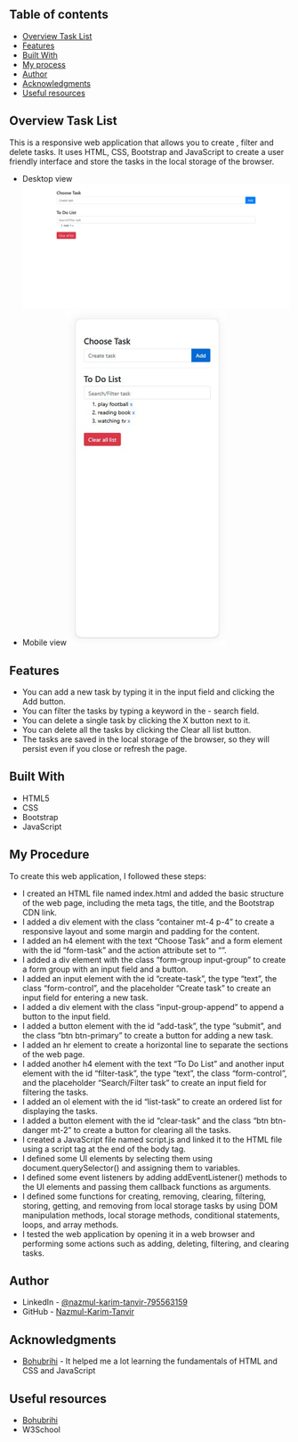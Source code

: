 ## Table of contents

- [Overview Task List](#overview-task-list)
- [Features](#features)
- [Built With](#built-with)
- [My process](#my-process)
- [Author](#author)
- [Acknowledgments](#acknowledgments)
- [Useful resources](#useful-resources)

## Overview Task List
This is a responsive web application that allows you to create , filter and delete tasks. It uses HTML, CSS, Bootstrap and JavaScript to create a user friendly interface and store the tasks in the local storage of the browser.

- Desktop view![](images/desktop-view.JPG) 
- Mobile view![](images/mobile-view.JPG)

## Features
- You can add a new task by typing it in the input field and clicking the Add button.
- You can filter the tasks by typing a keyword in the - search field.
- You can delete a single task by clicking the X button next to it.
- You can delete all the tasks by clicking the Clear all list button.
- The tasks are saved in the local storage of the browser, so they will persist even if you close or refresh the page.

## Built With

- HTML5 
- CSS
- Bootstrap
- JavaScript

## My Procedure
To create this web application, I followed these steps:

- I created an HTML file named index.html and added the basic structure of the web page, including the meta tags, the title, and the Bootstrap CDN link.
- I added a div element with the class “container mt-4 p-4” to create a responsive layout and some margin and padding for the content.
- I added an h4 element with the text “Choose Task” and a form element with the id “form-task” and the action attribute set to “”.
- I added a div element with the class “form-group input-group” to create a form group with an input field and a button.
- I added an input element with the id “create-task”, the type “text”, the class “form-control”, and the placeholder “Create task” to create an input field for entering a new task.
- I added a div element with the class “input-group-append” to append a button to the input field.
- I added a button element with the id “add-task”, the type “submit”, and the class “btn btn-primary” to create a button for adding a new task.
- I added an hr element to create a horizontal line to separate the sections of the web page.
- I added another h4 element with the text “To Do List” and another input element with the id “filter-task”, the type “text”, the class “form-control”, and the placeholder “Search/Filter task” to create an input field for filtering the tasks.
- I added an ol element with the id “list-task” to create an ordered list for displaying the tasks.
- I added a button element with the id “clear-task” and the class “btn btn-danger mt-2” to create a button for clearing all the tasks.
- I created a JavaScript file named script.js and linked it to the HTML file using a script tag at the end of the body tag.
- I defined some UI elements by selecting them using document.querySelector() and assigning them to variables.
- I defined some event listeners by adding addEventListener() methods to the UI elements and passing them callback functions as arguments.
- I defined some functions for creating, removing, clearing, filtering, storing, getting, and removing from local storage tasks by using DOM manipulation methods, local storage methods, conditional statements, loops, and array methods.
- I tested the web application by opening it in a web browser and performing some actions such as adding, deleting, filtering, and clearing tasks.

## Author

- LinkedIn - [@nazmul-karim-tanvir-795563159](https://www.linkedin.com/feed/)
- GitHub - [Nazmul-Karim-Tanvir ](https://github.com/Nazmul-Karim-Tanvir)

## Acknowledgments

- [Bohubrihi](https://bohubrihi.com/) - It helped me a lot learning the fundamentals of HTML and CSS and JavaScript

## Useful resources
- [Bohubrihi](https://bohubrihi.com/) 
- W3School